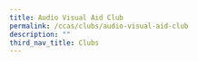 ```yaml
---
title: Audio Visual Aid Club
permalink: /ccas/clubs/audio-visual-aid-club
description: ""
third_nav_title: Clubs
---
```

